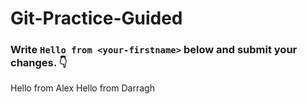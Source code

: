 # Git-Practice-Guided

### Write `Hello from <your-firstname>` below and submit your changes. 👇

Hello from Alex
Hello from Darragh